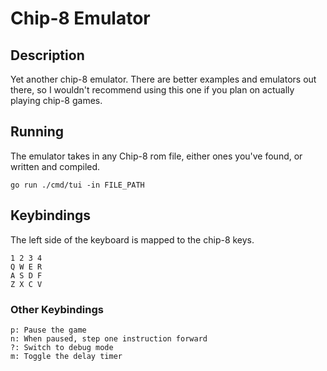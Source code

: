 # Chip-8 Emulator

## Description

Yet another chip-8 emulator. There are better examples and emulators out there,
so I wouldn't recommend using this one if you plan on actually playing chip-8 games.

## Running

The emulator takes in any Chip-8 rom file, either ones you've found, or written and compiled.  

`go run ./cmd/tui -in FILE_PATH`  

## Keybindings

The left side of the keyboard is mapped to the chip-8 keys.  

```
1 2 3 4
Q W E R
A S D F
Z X C V
```

### Other Keybindings

`p: Pause the game`  
`n: When paused, step one instruction forward`  
`?: Switch to debug mode`  
`m: Toggle the delay timer`
